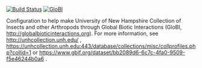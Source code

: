 [![Build Status](https://travis-ci.org/globalbioticinteractions/unhc.svg)](https://travis-ci.org/globalbioticinteractions/unhc) [![GloBI](http://api.globalbioticinteractions.org/interaction.svg?accordingTo=globi:globalbioticinteractions/unhc)](http://globalbioticinteractions.org/?accordingTo=globi:globalbioticinteractions/unhc) 

Configuration to help make University of New Hampshire Collection of Insects and other Arthropods through Global Biotic Interactions (GloBI, http://globalbioticinteractions.org). For more information, see http://unhcollection.unh.edu/ , https://unhcollection.unh.edu:443/database/collections/misc/collprofiles.php?collid=1 or https://www.gbif.org/dataset/bb2089d6-6c7c-4fa0-9509-f5e46244b0a6 .
